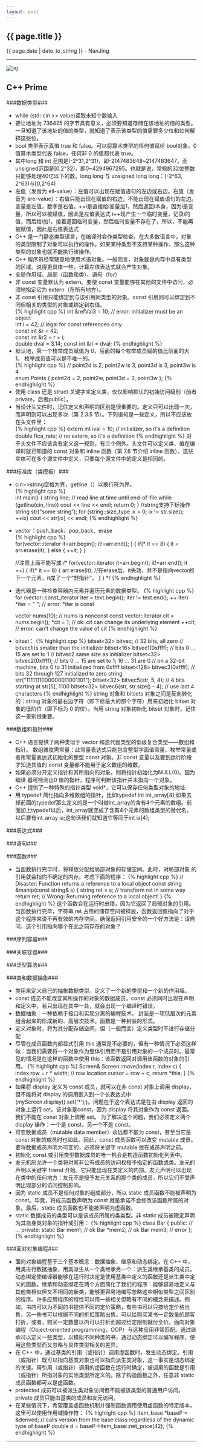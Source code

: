 ```yaml
---
layout: post
---
```


<h2>{{ page.title }}</h2>
<p class='meta'>{{ page.date | date_to_string }} - NanJing</p>

----------

![jsj](http://he110jean.opendrive.com/files/MzdfMzU1MF9aVjlVTw/book.jpg)

## C++ Prime ##

###数据类型###
- while (std::cin >> value)读取未知个数输入  
- 要让地址为 736425 的字节具有意义，必须要知道存储在该地址的值的类型。一旦知道了该地址的值的类型，就知道了表示该类型的值需要多少位和如何解释这些位。   
- bool 类型表示真值 true 和 false。可以将算术类型的任何值赋给 bool对象。0 值算术类型代表 false，任何非 0 的值都代表 true。 
- 其中long 和 int 范围是[-2^31,2^31)，即-2147483648~2147483647。而unsigned范围是[0,2^32)，即0~4294967295。也就是说，常规的32位整数只能够处理40亿以下的数。long long 与 unsigned long long：[-2^63, 2^63)与[0,2^64)  
-  左值（发音为 ell-value）：左值可以出现在赋值语句的左边或右边。右值（发音为 are-value）：右值只能出现在赋值的右边，不能出现在赋值语句的左边。 变量是左值，数字是右值。++i是直接给i变量加1，然后返回i本身，因为i是变量，所以可以被赋值，因此是左值表达式
i++现产生一个临时变量，记录i的值，而后给i加1，接着返回临时变量，然后临时变量不存在了，所以，不能再被赋值，因此是右值表达式
-  C++ 是一门静态类型语言，在编译时会作类型检查。在大多数语言中，对象的类型限制了对象可以执行的操作。如果某种类型不支持某种操作，那么这种类型的对象也就不能执行该操作。
-  C++ 程序员经常随意地使用术语对象。一般而言，对象就是内存中具有类型的区域。说得更具体一些，计算左值表达式就会产生对象。
-  全局作用域、局部（函数和类）、语句（for）
-  非 const 变量默认为 extern。要使 const 变量能够在其他的文件中访问，必须地指定它为 extern（在所有地方）。 
-  非 const 引用只能绑定到与该引用同类型的对象。const 引用则可以绑定到不同但相关的类型的对象或绑定到右值。  
{% highlight cpp %}
	int &refVal3 = 10; // error: initializer must be an object  
	int i = 42;
	// legal for const references only  
	const int &r = 42;  
	const int &r2 = r + i;  
	double dval = 3.14;
	const int &ri = dval; 
{% endhighlight %}
- 默认地，第一个枚举成员赋值为 0，后面的每个枚举成员赋的值比前面的大1。 枚举成员值可以是不唯一的。    
{% highlight cpp %}
	// point2d is 2, point2w is 3, point3d is 3, point3w is 4  
	enum Points { point2d = 2, point2w,	point3d = 3, point3w }; 
{% endhighlight %}
- 使用 class 还是 struct 关键字来定义类，仅仅影响默认的初始访问级别（前者private，后者public）。 
- 当设计头文件时，记住定义和声明的区别是很重要的。定义只可以出现一次，而声明则可以出现多次（第 2.3.5 节）。下列语句是一些定义，所以不应该放在头文件里：  
{% highlight cpp %}
	extern int ival = 10; // initializer, so it's a definition  
	double fica_rate; // no extern, so it's a definition 
{% endhighlight %}
对于头文件不应该含有定义这一规则，有三个例外。头文件可以定义类、值在编译时就已知道的 const 对象和 inline 函数（第 7.6 节介绍 inline 函数）。这些实体可在多个源文件中定义，只要每个源文件中的定义是相同的。

###标准库（类模板）###
- cin>>string空格为界，getline（）以换行符为界。   
{% highlight cpp %}  
	int main()
	 {
		 string line;
		 // read line at time until end-of-file
		 while (getline(cin, line))
		 cout << line << endl;
		 return 0;
	 }
	//string支持下标操作
	string str("some string");
	for (string::size_type ix = 0; ix != str.size(); ++ix)
		cout << str[ix] << endl; 
{% endhighlight %}
- vector：push_back、pop_back、erase  
{% highlight cpp %}  
    for(vector<int>::iterator it=arr.begin(); it!=arr.end(); )
    {
        if(* it == 8)
        {
            it = arr.erase(it);
        }
        else
        {
            ++it;
        }
    }

	//注意上面不能写成
    /*
        for(vector<int>::iterator it=arr.begin(); it!=arr.end(); it ++)
        {
            if(* it == 8)
            {
                arr.erase(it);     //在erase后，it失效，并不是指向vector的下一个元素，it成了一个“野指针”。
            }
        }
	*/
{% endhighlight %}  
- 迭代器是一种检查容器内元素并遍历元素的数据类型。 
{% highlight cpp %}  
	for (vector<string>::const_iterator iter = text.begin();
	 iter != text.end(); ++ iter)
		*iter = " "; // error: *iter is const

	vector<int> nums(10); // nums is nonconst
	const vector<int>::iterator cit = nums.begin();
	*cit = 1; // ok: cit can change its underlying element
	++cit; // error: can't change the value of cit 
{% endhighlight %} 
- bitset：
{% highlight cpp %} 
	bitset<32> bitvec; // 32 bits, all zero
	// bitvec1 is smaller than the initializer
	bitset<16> bitvec1(0xffff); // bits 0 ... 15 are set to 1
	// bitvec2 same size as initializer
	bitset<32> bitvec2(0xffff); // bits 0 ... 15 are set to 1; 16 ... 31 are 0
	// on a 32-bit machine, bits 0 to 31 initialized from 0xffff
	bitset<128> bitvec3(0xffff); // bits 32 through 127 initialized to zero 
	string str("1111111000000011001101");
	bitset<32> bitvec5(str, 5, 4); // 4 bits starting at str[5], 1100
	bitset<32> bitvec6(str, str.size() - 4); // use last 4 characters 
{% endhighlight %} 
string 对象和 bitsets 对象之间是反向转化的：string 对象的最右边字符（即下标最大的那个字符）用来初始化 bitset 对象的低阶位（即下标为 0 的位）。当用 string 对象初始化 bitset 对象时，记住这一差别很重要。

###数组和指针###
- C++ 语言提供了两种类似于 vector 和迭代器类型的低级复合类型——数组和指针。
数组维度需常量：此常量表达式只能包含整型字面值常量、枚举常量或者用常量表达式初始化的整型 const 对象。非 const 变量以及要到运行阶段才知道其值的 const
变量都不能用于定义数组的维数。 
- 如果必须分开定义指针和其所指向的对象，则将指针初始化为NULL(0)。因为编译 器可检测出0 值的指针，程序可判断该指针并未指向一个对象。 
- C++ 提供了一种特殊的指针类型 void*，它可以保存任何类型对象的地址.
- 用 typedef 简化指向多维数组的指针，比如typedef int int_array[4];如果去掉前面的typedef那么定义的是一个叫做int_array的含有4个元素的数组。前面加上typedef以后，int_array就变成了含有4个元素的数组类型的替代名。以后要有int_array ia;这句话我们就知道它等同于int ia[4];

###表达式###

###语句###

###函数###
- 当函数执行完毕时，将释放分配给局部对象的存储空间。此时，对局部对象
的引用就会指向不确定的内存。考虑下面的程序：
{% highlight cpp %} 
 // Disaster: Function returns a reference to a local object
 const string &manip(const string& s)
 {
 string ret = s;
 // transform ret in some way
 return ret; // Wrong: Returning reference to a local object!
 }
{% endhighlight %} 
这个函数会在运行时出错，因为它返回了局部对象的引用。当函数执行完毕，字符串 ret 占用的储存空间被释放，函数返回值指向了对于这个程序来说不再有效的内存空间。确保返回引用安全的一个好方法是：请自问，这个引用指向哪个在此之前存在的对象？ 

###序列容器###

###关联容器###

###泛型算法###

###类和数据抽象###
- 类用来定义自己的抽象数据类型。定义了一个新的类型和一个新的作用域。
- const 成员不能改变其所操作的对象的数据成员。const 必须同时出现在声明和定义中，若只出现在其中一处，就会出现一个编译时错误。 
- 数据抽象：一种依赖于接口和实现分离的编程技术。 封装是一项低层次的元素组合起来的形成新的、高层次技术。函数是一种封装的形式。
- 定义对象时，将为其分配存储空间，但（一般而言）定义类型时不进行存储分配
- 尽管在成员函数内部显式引用 this 通常是不必要的，但有一种情况下必须这样做：当我们需要将一个对象作为整体引用而不是引用对象的一个成员时。最常见的情况是在这样的函数中使用 this：该函数返回对调用该函数的对象的引用。
{% highlight cpp %} 
	Screen& Screen::move(index r, index c)
	{	
		index row = r * width; // row location
		cursor = row + c;
		return *this;
	}
{% endhighlight %} 
- 如果将 display 定义为 const 成员，就可以在非 const 对象上调用 display，但不能将对 display 的调用嵌入到一个长表达式中(myScreen.display().set('*');)。问题在于这个表达式是在由 display 返回的对象上运行 set。该对象是const，因为 display 将其对象作为 const 返回。我们不能在 const 对象上调用 set。 为了解决这个问题，我们必须定义两个 display 操作：一个是 const，另一个不是 const。
- 可变数据成员（mutable data member）永远都不能为 const，甚至当它是const 对象的成员时也如此。因此，const 成员函数可以改变 mutable 成员。要将数据成员声明为可变的，必须将关键字 mutable 放在成员声明之前。
- 初始化 const 或引用类型数据成员的唯一机会是构造函数初始化列表中。
- 友元机制允许一个类将对其非公有成员的访问权授予指定的函数或类。友元的声明以关键字 friend 开始。它只能出现在类定义的内部。友元声明可以出现在类中的任何地方：友元不是授予友元关系的那个类的成员，所以它们不受声明出现部分的访问控制影响。
- 因为 static 成员不是任何对象的组成部分，所以 static 成员函数不能被声明为 const。毕竟，将成员函数声明为 const 就是承诺不会修改该函数所属的对象。最后，static 成员函数也不能被声明为虚函数。
- static 数据成员的类型可以是该成员所属的类类型。非 static 成员被限定声明为其自身类对象的指针或引用：
{% highlight cpp %} 
	class Bar {
	public:
	// ...
	private:
	static Bar mem1; // ok
	Bar *mem2; // ok
	Bar mem3; // error
	}; 
{% endhighlight %} 

###面对对象编程###
- 面向对象编程基于三个基本概念：数据抽象、继承和动态绑定。在 C++ 中，用类进行数据抽象，用类派生从一个类继承另一个：派生类继承基类的成员。动态绑定使编译器能够在运行时决定是使用基类中定义的函数还是派生类中定义的函数。继承和动态绑定在两个方面简化了我们的程序：能够容易地定义与其他类相似但又不相同的新类，能够更容易地编写忽略这些相似类型之间区别的程序。许多应用程序的特性可以用一些相关但略有不同的概念来描述。例如，书店可以为不同的书提供不同的定价策略，有些书可以只按给定价格出售，另一些书可以根据不同的折扣策略出售。可以给购买某书一定数量的顾客打折，或者，购买一定数量以内可以打折而超过给定限制就付全价。面向对象编程（Object-oriented programming，OOP）与这种应用非常匹配。通过继承可以定义一些类型，以模拟不同种类的书，通过动态绑定可以编写程序，使用这些类型而又忽略与具体类型相关的差异。
- 在 C++ 中，通过基类的引用（或指针）调用虚函数时，发生动态绑定。引用（或指针）既可以指向基类对象也可以指向派生类对象，这一事实是动态绑定的关键。用引用（或指针）调用的虚函数在运行时确定，被调用的函数是引用（或指针）所指对象的实际类型所定义的。除了构造函数之外，任意非 static 成员函数都可以是虚函数。
- protected 成员可以被派生类对象访问但不能被该类型的普通用户访问。private 成员只能由基类的成员和友元访问。
- 在某些情况下，希望覆盖虚函数机制并强制函数调用使用虚函数的特定版本，这里可以使用作用域操作符：
{% highlight cpp %} 
	Item_base *baseP = &derived;
	// calls version from the base class regardless of the dynamic type of baseP
	double d = baseP->Item_base::net_price(42); 
{% endhighlight %} 


----------
